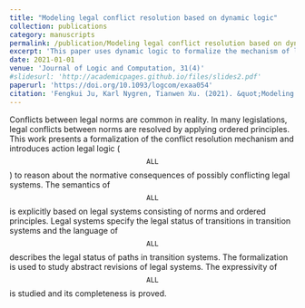 ```yaml
---
title: "Modeling legal conflict resolution based on dynamic logic"
collection: publications
category: manuscripts
permalink: /publication/Modeling legal conflict resolution based on dynamic logic
excerpt: 'This paper uses dynamic logic to formalize the mechanism of legal conflict resolution.'
date: 2021-01-01
venue: 'Journal of Logic and Computation, 31(4)'
#slidesurl: 'http://academicpages.github.io/files/slides2.pdf'
paperurl: 'https://doi.org/10.1093/logcom/exaa054'
citation: 'Fengkui Ju, Karl Nygren, Tianwen Xu. (2021). &quot;Modeling legal conflict resolution based on dynamic logic; <i>Journal of Logic and Computation</i>. 31(4).'
---
```


Conflicts between legal norms are common in reality. In many legislations, legal conflicts between norms are resolved by applying ordered principles. This work presents a formalization of the conflict resolution mechanism and introduces action legal logic ($$\mathtt{ALL}$$⁠⁠) to reason about the normative consequences of possibly conflicting legal systems. The semantics of $$\mathtt{ALL}$$ is explicitly based on legal systems consisting of norms and ordered principles. Legal systems specify the legal status of transitions in transition systems and the language of  $$\mathtt{ALL}$$ describes the legal status of paths in transition systems. The formalization is used to study abstract revisions of legal systems. The expressivity of $$\mathtt{ALL}$$ is studied and its completeness is proved.

